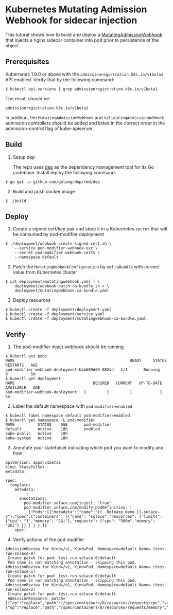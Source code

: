 # Kubernetes Mutating Admission Webhook for sidecar injection

This tutoral shows how to build and deploy a [MutatingAdmissionWebhook](https://kubernetes.io/docs/admin/admission-controllers/#mutatingadmissionwebhook-beta-in-19) that injects a nginx sidecar container into pod prior to persistence of the object.

## Prerequisites

Kubernetes 1.9.0 or above with the `admissionregistration.k8s.io/v1beta1` API enabled. Verify that by the following command:
```
$ kubectl api-versions | grep admissionregistration.k8s.io/v1beta1
```
The result should be:
```
admissionregistration.k8s.io/v1beta1
```

In addition, the `MutatingAdmissionWebhook` and `ValidatingAdmissionWebhook` admission controllers should be added and listed in the correct order in the admission-control flag of kube-apiserver.

## Build

1. Setup dep

   The repo uses [dep](https://github.com/golang/dep) as the dependency management tool for its Go codebase. Install `dep` by the following command:
```
$ go get -u github.com/golang/dep/cmd/dep
```

2. Build and push docker image
   
```
$ ./build
```

## Deploy

1. Create a signed cert/key pair and store it in a Kubernetes `secret` that will be consumed by pod-modifier deployment
```
$ ./deployment/webhook-create-signed-cert.sh \
    --service pod-modifier-webhook-svc \
    --secret pod-modifier-webhook-certs \
    --namespace default
```

2. Patch the `MutatingWebhookConfiguration` by set `caBundle` with correct value from Kubernetes cluster
```
$ cat deployment/mutatingwebhook.yaml | \
    deployment/webhook-patch-ca-bundle.sh > \
    deployment/mutatingwebhook-ca-bundle.yaml
```

3. Deploy resources
```
$ kubectl create -f deployment/deployment.yaml
$ kubectl create -f deployment/service.yaml
$ kubectl create -f deployment/mutatingwebhook-ca-bundle.yaml
```

## Verify

1. The pod-modifier inject webhook should be running
```
$ kubectl get pods
NAME                                                  READY     STATUS    RESTARTS   AGE
pod-modifier-webhook-deployment-bbb689d69-882dd   1/1       Running   0          5m
$ kubectl get deployment
NAME                                  DESIRED   CURRENT   UP-TO-DATE   AVAILABLE   AGE
pod-modifier-webhook-deployment   1         1         1            1           5m
```

2. Label the default namespace with `pod-modifier=enabled`
```
$ kubectl label namespace default pod-modifier=enabled
$ kubectl get namespace -L pod-modifier
NAME          STATUS    AGE       pod-modifier
default       Active    18h       enabled
kube-public   Active    18h
kube-system   Active    18h
```

3. Annotate your statefulset indicating which pod you want to modify and how
```
apiVersion: apps/v1beta1
kind: StatefulSet
metadata:
  :
spec:
  template:
    metadata:
         :
      annotations:
        pod-modifier.solace.com/inject: "true"
        pod-modifier.solace.com/modify.podDefinition: |
          {"Pods":[{"metadata":{"name":"{{ .Release.Name }}-solace-2"},"spec":{"containers": [{"name": "solace","resources": {"limits": {"cpu": "1","memory": "2Gi"},"requests": {"cpu": "500m","memory": "2Gi"} }} ] } } ]}
    spec:
```

4. Verify actions of the pod modifier
```
AdmissionReview for Kind=/v1, Kind=Pod, Namespace=default Name= (test-run-solace-0) 
 Create patch for pod: test-run-solace-0/default
 Pod name is not matching annotation - skipping this pod.
AdmissionReview for Kind=/v1, Kind=Pod, Namespace=default Name= (test-run-solace-1) 
 Create patch for pod: test-run-solace-0/default
 Pod name is not matching annotation - skipping this pod.
AdmissionReview for Kind=/v1, Kind=Pod, Namespace=default Name= (test-run-solace-2) 
 Create patch for pod: test-run-solace-0/default
 AdmissionResponse: patch=[{"op":"replace","path":"/spec/containers/0/resources/requests/cpu","value":"500m"},{"op":"replace","path":"/spec/containers/0/resources/requests/memory","value":"2Gi"}]
```
